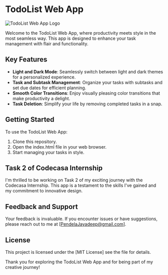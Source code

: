 # TodoList Web App

![TodoList Web App Logo](#)

Welcome to the TodoList Web App, where productivity meets style in the most seamless way. This app is designed to enhance your task management with flair and functionality.

## Key Features

- **Light and Dark Mode**: Seamlessly switch between light and dark themes for a personalized experience.
- **Task and Subtask Management**: Organize your tasks with subtasks and set due dates for efficient planning.
- **Smooth Color Transitions**: Enjoy visually pleasing color transitions that make productivity a delight.
- **Task Deletion**: Simplify your life by removing completed tasks in a snap.

## Getting Started

To use the TodoList Web App:

1. Clone this repository.
2. Open the index.html file in your web browser.
3. Start managing your tasks in style.

## Task 2 of Codecasa Internship

I'm thrilled to be working on Task 2 of my exciting journey with the Codecasa Internship. This app is a testament to the skills I've gained and my commitment to innovative design.

## Feedback and Support

Your feedback is invaluable. If you encounter issues or have suggestions, please reach out to me at [PendelaJayadeep@gmail.com].

## License

This project is licensed under the [MIT License] see the file for details.

Thank you for exploring the TodoList Web App and for being part of my creative journey!
 
